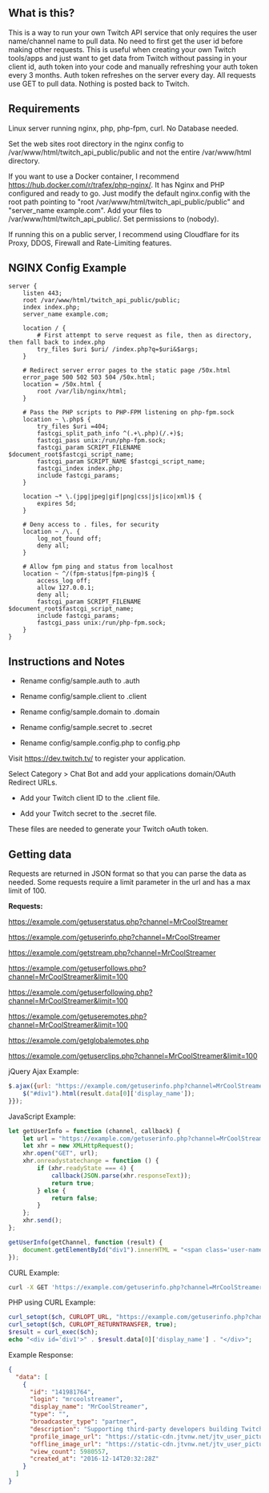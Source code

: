 ## What is this?

This is a way to run your own Twitch API service that only requires the user name/channel name to pull data. No need to first get the user id before making other requests. This is useful when creating your own Twitch tools/apps and just want to get data from Twitch without passing in your client id, auth token into your code and manually refreshing your auth token every 3 months. Auth token refreshes on the server every day. All requests use GET to pull data. Nothing is posted back to Twitch.

## Requirements

Linux server running nginx, php, php-fpm, curl. No Database needed.

Set the web sites root directory in the nginx config to /var/www/html/twitch_api_public/public and not the entire /var/www/html directory.

If you want to use a Docker container, I recommend https://hub.docker.com/r/trafex/php-nginx/. It has Nginx and PHP configured and ready to go. Just modify the default nginx.config with the root path pointing to "root /var/www/html/twitch_api_public/public" and "server_name example.com". Add your files to /var/www/html/twitch_api_public/. Set permissions to (nobody).

If running this on a public server, I recommend using Cloudflare for its Proxy, DDOS, Firewall and Rate-Limiting features.


## NGINX Config Example
```nginx
server {
    listen 443;
    root /var/www/html/twitch_api_public/public;
    index index.php;
    server_name example.com;

    location / {
        # First attempt to serve request as file, then as directory, then fall back to index.php
        try_files $uri $uri/ /index.php?q=$uri&$args;
    }

    # Redirect server error pages to the static page /50x.html
    error_page 500 502 503 504 /50x.html;
    location = /50x.html {
        root /var/lib/nginx/html;
    }

    # Pass the PHP scripts to PHP-FPM listening on php-fpm.sock
    location ~ \.php$ {
        try_files $uri =404;
        fastcgi_split_path_info ^(.+\.php)(/.+)$;
        fastcgi_pass unix:/run/php-fpm.sock;
        fastcgi_param SCRIPT_FILENAME $document_root$fastcgi_script_name;
        fastcgi_param SCRIPT_NAME $fastcgi_script_name;
        fastcgi_index index.php;
        include fastcgi_params;
    }

    location ~* \.(jpg|jpeg|gif|png|css|js|ico|xml)$ {
        expires 5d;
    }

    # Deny access to . files, for security
    location ~ /\. {
        log_not_found off;
        deny all;
    }

    # Allow fpm ping and status from localhost
    location ~ ^/(fpm-status|fpm-ping)$ {
        access_log off;
        allow 127.0.0.1;
        deny all;
        fastcgi_param SCRIPT_FILENAME $document_root$fastcgi_script_name;
        include fastcgi_params;
        fastcgi_pass unix:/run/php-fpm.sock;
    }
}
```

## Instructions and Notes

- Rename config/sample.auth to .auth

- Rename config/sample.client to .client

- Rename config/sample.domain to .domain

- Rename config/sample.secret to .secret
- Rename config/sample.config.php to config.php

Visit https://dev.twitch.tv/ to register your application. 

Select Category > Chat Bot and add your applications domain/OAuth Redirect URLs.

- Add your Twitch client ID to the .client file.

- Add your Twitch secret to the .secret file.

These files are needed to generate your Twitch oAuth token.

## Getting data

Requests are returned in JSON format so that you can parse the data as needed. Some requests require a limit parameter in the url and has a max limit of 100.

**Requests:**

https://example.com/getuserstatus.php?channel=MrCoolStreamer

https://example.com/getuserinfo.php?channel=MrCoolStreamer

https://example.com/getstream.php?channel=MrCoolStreamer

https://example.com/getuserfollows.php?channel=MrCoolStreamer&limit=100

https://example.com/getuserfollowing.php?channel=MrCoolStreamer&limit=100

https://example.com/getuseremotes.php?channel=MrCoolStreamer&limit=100

https://example.com/getglobalemotes.php

https://example.com/getuserclips.php?channel=MrCoolStreamer&limit=100

jQuery Ajax Example:

```javascript
$.ajax({url: "https://example.com/getuserinfo.php?channel=MrCoolStreamer", success: function(result) {
	$("#div1").html(result.data[0]['display_name']);
}});
```

JavaScript Example:

```javascript
let getUserInfo = function (channel, callback) {
    let url = "https://example.com/getuserinfo.php?channel=MrCoolStreamer";
    let xhr = new XMLHttpRequest();
    xhr.open("GET", url);
    xhr.onreadystatechange = function () {
        if (xhr.readyState === 4) {
            callback(JSON.parse(xhr.responseText));
            return true;
        } else {
            return false;
        }
    };
    xhr.send();
};

getUserInfo(getChannel, function (result) {
    document.getElementById("div1").innerHTML = "<span class='user-name'>" + result.data[0]['display_name'] + "</span>"
});
```

CURL Example:

```bash
curl -X GET 'https://example.com/getuserinfo.php?channel=MrCoolStreamer'
```

PHP using CURL Example:

```php
curl_setopt($ch, CURLOPT_URL, "https://example.com/getuserinfo.php?channel=MrCoolStreamer";
curl_setopt($ch, CURLOPT_RETURNTRANSFER, true);
$result = curl_exec($ch);
echo "<div id='div1'>" . $result.data[0]['display_name'] . "</div>";
```

Example Response:

```json
{
  "data": [
    {
      "id": "141981764",
      "login": "mrcoolstreamer",
      "display_name": "MrCoolStreamer",
      "type": "",
      "broadcaster_type": "partner",
      "description": "Supporting third-party developers building Twitch integrations from chatbots to game integrations.",
      "profile_image_url": "https://static-cdn.jtvnw.net/jtv_user_pictures/8a6381c7-d0c0-4576-b179-38bd5ce1d6af-profile_image-300x300.png",
      "offline_image_url": "https://static-cdn.jtvnw.net/jtv_user_pictures/3f13ab61-ec78-4fe6-8481-8682cb3b0ac2-channel_offline_image-1920x1080.png",
      "view_count": 5980557,
      "created_at": "2016-12-14T20:32:28Z"
    }
  ]
}
```

